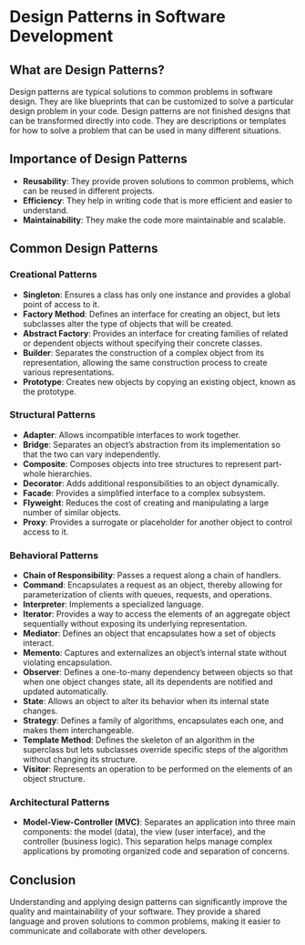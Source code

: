 # Design Patterns in Software Development

## What are Design Patterns?

Design patterns are typical solutions to common problems in software design. They are like blueprints that can be customized to solve a particular design problem in your code. Design patterns are not finished designs that can be transformed directly into code. They are descriptions or templates for how to solve a problem that can be used in many different situations.

## Importance of Design Patterns

- **Reusability**: They provide proven solutions to common problems, which can be reused in different projects.
- **Efficiency**: They help in writing code that is more efficient and easier to understand.
- **Maintainability**: They make the code more maintainable and scalable.

## Common Design Patterns

### Creational Patterns
- **Singleton**: Ensures a class has only one instance and provides a global point of access to it.
- **Factory Method**: Defines an interface for creating an object, but lets subclasses alter the type of objects that will be created.
- **Abstract Factory**: Provides an interface for creating families of related or dependent objects without specifying their concrete classes.
- **Builder**: Separates the construction of a complex object from its representation, allowing the same construction process to create various representations.
- **Prototype**: Creates new objects by copying an existing object, known as the prototype.

### Structural Patterns
- **Adapter**: Allows incompatible interfaces to work together.
- **Bridge**: Separates an object’s abstraction from its implementation so that the two can vary independently.
- **Composite**: Composes objects into tree structures to represent part-whole hierarchies.
- **Decorator**: Adds additional responsibilities to an object dynamically.
- **Facade**: Provides a simplified interface to a complex subsystem.
- **Flyweight**: Reduces the cost of creating and manipulating a large number of similar objects.
- **Proxy**: Provides a surrogate or placeholder for another object to control access to it.

### Behavioral Patterns
- **Chain of Responsibility**: Passes a request along a chain of handlers.
- **Command**: Encapsulates a request as an object, thereby allowing for parameterization of clients with queues, requests, and operations.
- **Interpreter**: Implements a specialized language.
- **Iterator**: Provides a way to access the elements of an aggregate object sequentially without exposing its underlying representation.
- **Mediator**: Defines an object that encapsulates how a set of objects interact.
- **Memento**: Captures and externalizes an object’s internal state without violating encapsulation.
- **Observer**: Defines a one-to-many dependency between objects so that when one object changes state, all its dependents are notified and updated automatically.
- **State**: Allows an object to alter its behavior when its internal state changes.
- **Strategy**: Defines a family of algorithms, encapsulates each one, and makes them interchangeable.
- **Template Method**: Defines the skeleton of an algorithm in the superclass but lets subclasses override specific steps of the algorithm without changing its structure.
- **Visitor**: Represents an operation to be performed on the elements of an object structure.

### Architectural Patterns
- **Model-View-Controller (MVC)**: Separates an application into three main components: the model (data), the view (user interface), and the controller (business logic). This separation helps manage complex applications by promoting organized code and separation of concerns.

## Conclusion

Understanding and applying design patterns can significantly improve the quality and maintainability of your software. They provide a shared language and proven solutions to common problems, making it easier to communicate and collaborate with other developers.

